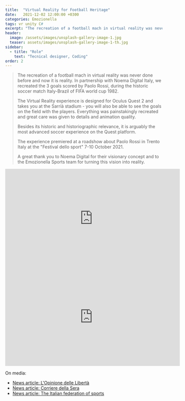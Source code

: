 ```yaml
---
title:  "Virtual Reality for Football Heritage"
date:   2021-12-02 12:00:00 +0300
categories: Emozionella
tags: vr unity C#
excerpt: "The recreation of a football mach in virtual reality was never done before and now..."
header:
  image: /assets/images/unsplash-gallery-image-1.jpg
  teaser: assets/images/unsplash-gallery-image-1-th.jpg
sidebar:
  - title: "Role"
    text: "Tecnical designer, Coding"
order: 2
---
```


> The recreation of a football mach in virtual reality was never done before and now it is reality. 
> In partnership with Noema Digital Italy, we recreated the 3 goals scored by Paolo Rossi, during the historic soccer match Italy-Brazil of FIFA world cup 1982. 
>
> The Virtual Reality experience is designed for Oculus Quest 2 and takes you at the Sarrià stadium - you will also be able to see the goals on the field with the players. Everything was painstakingly recreated and great care was given to details and animation quality. 
>
> Besides its historic and historiographic relevance, it is arguably the most advanced soccer experience on the Quest platform.
>
> The experience premiered at a roadshow about Paolo Rossi in Trento Italy at the "Festival dello sport" 7-10 October 2021.
>
> A great thank you to Noema Digital for their visionary concept and to the Emozionella Sports team for turning this vision into reality.

<iframe width="560" height="315" src="https://www.youtube-nocookie.com/embed/2jYko0QR29I" title="YouTube video player" frameborder="0" allow="accelerometer; autoplay; clipboard-write; encrypted-media; gyroscope; picture-in-picture" allowfullscreen></iframe>

<iframe width="560" height="315" src="https://www.youtube-nocookie.com/embed/de7inoIUxdM" title="YouTube video player" frameborder="0" allow="accelerometer; autoplay; clipboard-write; encrypted-media; gyroscope; picture-in-picture" allowfullscreen></iframe>

On media:
* [News article: L'Opinione delle Libertà](https://www.opinione.it/hi-tech/2022/06/13/claudio-bellumori_italia-germania-tecnologia-futuro-paolo-rossi/)
* [News article: Corriere della Sera](https://www.corriere.it/sport/21_ottobre_13/paolo-rossi-trento-mostra-3d-la-realta-virtuale-puoi-rigiocare-italia-brasile-mundial-82-video-0147c1d8-2bf9-11ec-98f9-fbd4bdd13a87.shtml)
* [News article: The Italian federation of sports](https://www.figc.it/it/museo-del-calcio/news/italia-germania-la-realtà-virtuale-per-rivivere-in-prima-persona-le-emozioni-della-finale-mondiale-del-1982/)

